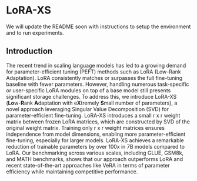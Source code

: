 # LoRA-XS

We will update the README soon with instructions to setup the environment and to run experiments.

## Introduction
The recent trend in scaling language models has led to a growing demand for parameter-efficient tuning (PEFT) methods such as LoRA (Low-Rank Adaptation). LoRA consistently matches or surpasses the full fine-tuning baseline with fewer parameters. However, handling numerous task-specific or user-specific LoRA modules on top of a base model still presents significant storage challenges. To address this, we introduce LoRA-XS (**Lo**w-**R**ank **A**daptation with e**X**tremely **S**mall number of parameters), a novel approach leveraging Singular Value Decomposition (SVD) for parameter-efficient fine-tuning. LoRA-XS introduces a small r x r weight matrix between frozen LoRA matrices, which are constructed by SVD of the original weight matrix. Training only r x r weight matrices ensures independence from model dimensions, enabling more parameter-efficient fine-tuning, especially for larger models. LoRA-XS achieves a remarkable reduction of trainable parameters by over 100x in 7B models compared to LoRA. Our benchmarking across various scales, including GLUE, GSM8k, and MATH benchmarks, shows that our approach outperforms LoRA and recent state-of-the-art approaches like VeRA in terms of parameter efficiency while maintaining competitive performance.

[//]: # (## Quick Start)

[//]: # ()
[//]: # (Environment setup)

[//]: # (```)

[//]: # (pip install -r requirements.txt)

[//]: # (```)

[//]: # ()
[//]: # (Run experiments:)

[//]: # (```python)

[//]: # (python scripts/run_glue.py --target_task cola)

[//]: # (```)
